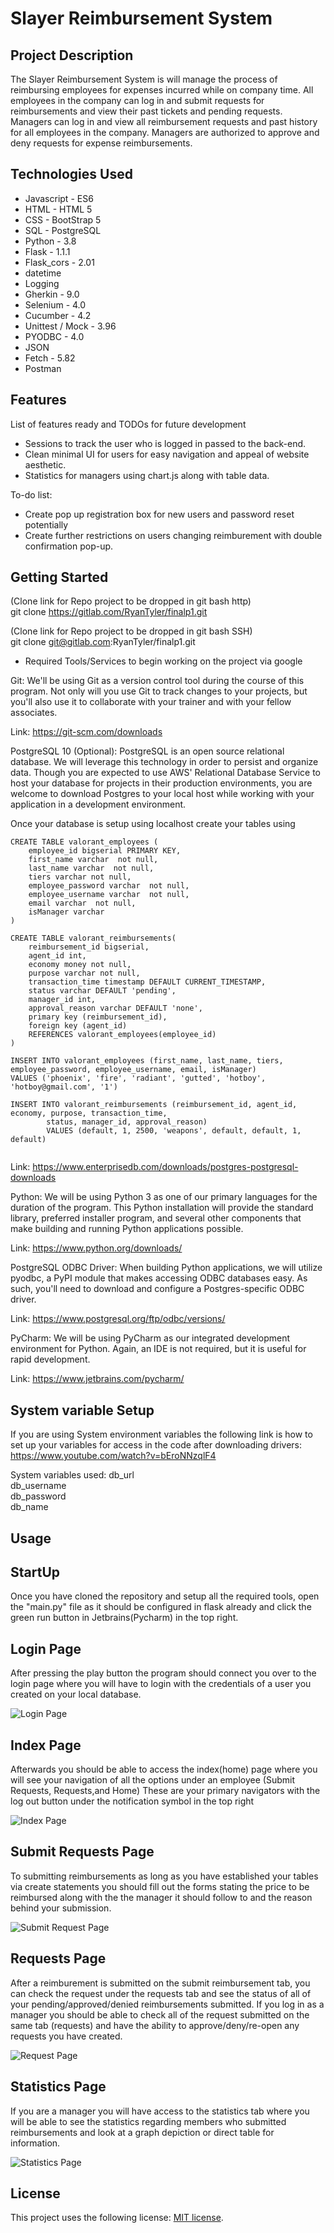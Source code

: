 # Slayer Reimbursement System

## Project Description

The Slayer Reimbursement System is will manage the process of reimbursing employees for expenses incurred while on company time. All employees in the company can log in and submit requests for reimbursements and view their past tickets and pending requests. Managers can log in and view all reimbursement requests and past history for all employees in the company. Managers are authorized to approve and deny requests for expense reimbursements.

## Technologies Used

* Javascript - ES6
* HTML - HTML 5
* CSS - BootStrap 5
* SQL - PostgreSQL
* Python - 3.8
* Flask - 1.1.1
* Flask_cors - 2.01
* datetime
* Logging 
* Gherkin - 9.0
* Selenium -  4.0
* Cucumber - 4.2
* Unittest / Mock - 3.96
* PYODBC - 4.0
* JSON
* Fetch - 5.82
* Postman 

## Features

List of features ready and TODOs for future development
* Sessions to track the user who is logged in passed to the back-end.
* Clean minimal UI for users for easy navigation and appeal of website aesthetic.
* Statistics for managers using chart.js along with table data.

To-do list:
* Create pop up registration box for new users and password reset potentially
* Create further restrictions on users changing reimburement with double confirmation pop-up.

## Getting Started

(Clone link for Repo project to be dropped in git bash http)   
git clone https://gitlab.com/RyanTyler/finalp1.git

(Clone link for Repo project to be dropped in git bash SSH)  
git clone git@gitlab.com:RyanTyler/finalp1.git


- Required Tools/Services to begin working on the project via google

Git: We'll be using Git as a version control tool during the course of this program. Not only will you use Git to track changes to your projects, but you'll also use it to collaborate with your trainer and with your fellow associates.

Link: https://git-scm.com/downloads

PostgreSQL 10 (Optional): PostgreSQL is an open source relational database. We will leverage this technology in order to persist and organize data. Though you are expected to use AWS' Relational Database Service to host your database for projects in their production environments, you are welcome to download Postgres to your local host while working with your application in a development environment.

Once your database is setup using localhost create your tables using

```
CREATE TABLE valorant_employees (
	employee_id bigserial PRIMARY KEY,
	first_name varchar  not null,
	last_name varchar  not null,
	tiers varchar not null,
	employee_password varchar  not null,
	employee_username varchar  not null,
	email varchar  not null,
	isManager varchar 
)

CREATE TABLE valorant_reimbursements(
	reimbursement_id bigserial,
	agent_id int,
	economy money not null,
	purpose varchar not null,
	transaction_time timestamp DEFAULT CURRENT_TIMESTAMP,
	status varchar DEFAULT 'pending',
	manager_id int,
	approval_reason varchar DEFAULT 'none',
	primary key (reimbursement_id),
	foreign key (agent_id)
	REFERENCES valorant_employees(employee_id)
)

INSERT INTO valorant_employees (first_name, last_name, tiers, employee_password, employee_username, email, isManager) 
VALUES ('phoenix', 'fire', 'radiant', 'gutted', 'hotboy', 'hotboy@gmail.com', '1')

INSERT INTO valorant_reimbursements (reimbursement_id, agent_id, economy, purpose, transaction_time, 
        status, manager_id, approval_reason) 
        VALUES (default, 1, 2500, 'weapons', default, default, 1, default)


```

Link: https://www.enterprisedb.com/downloads/postgres-postgresql-downloads

Python: We will be using Python 3 as one of our primary languages for the duration of the program. This Python installation will provide the standard library, preferred installer program, and several other components that make building and running Python applications possible.

Link: https://www.python.org/downloads/

PostgreSQL ODBC Driver: When building Python applications, we will utilize pyodbc, a PyPI module that makes accessing ODBC databases easy. As such, you'll need to download and configure a Postgres-specific ODBC driver.

Link: https://www.postgresql.org/ftp/odbc/versions/

PyCharm: We will be using PyCharm as our integrated development environment for Python. Again, an IDE is not required, but it is useful for rapid development.

Link: https://www.jetbrains.com/pycharm/


## System variable Setup
If you are using System environment variables the following link is how to set up your variables for access in the code after downloading 			drivers: <br> https://www.youtube.com/watch?v=bEroNNzqlF4

System variables used:
	db_url <br>
	db_username <br>
	db_password <br>
	db_name
	
## Usage

## StartUp

Once you have cloned the repository and setup all the required tools, open the "main.py" file as it should be configured in flask already and click the green run button in Jetbrains(Pycharm) in the top right.

## Login Page 

After pressing the play button the program should connect you over to the login page where you will have to login with the credentials of a user you created on your local database. 

![Login Page](/RembursementProject1/ReadMeImg/LoginPAGE.PNG)

## Index Page

Afterwards you should be able to access the index(home) page where you will see your navigation of all the options under an employee (Submit Requests, Requests,and Home) These are your primary navigators with the log out button under the notification symbol in the top right

![Index Page](/RembursementProject1/ReadMeImg/IndexP.PNG)

## Submit Requests Page

To submitting reimbursements as long as you have established your tables via create statements you should fill out the forms stating the price to be reimbursed along with the the manager it should follow to and the reason behind your submission.

![Submit Request Page](/RembursementProject1/ReadMeImg/REIMPage.PNG)

## Requests Page

After a reimburement is submitted on the submit reimbursement tab, you can check the request under the requests tab and see the status of all of your pending/approved/denied reimbursements submitted. If you log in as a manager you should be able to check all of the request submitted on the same tab (requests) and have the ability to approve/deny/re-open any requests you have created.

![Request Page](/RembursementProject1/ReadMeImg/PendingPAGE.PNG)

## Statistics Page

If you are a manager you will have access to the statistics tab where you will be able to see the statistics regarding members who submitted reimbursements and look at a graph depiction or direct table for information.

![Statistics Page](/RembursementProject1/ReadMeImg/statPAGE.PNG)

## License

This project uses the following license: [MIT license](https://github.com/git/git-scm.com/blob/main/MIT-LICENSE.txt).
